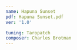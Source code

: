 ```yaml
---
name: Hapuna Sunset
pdf: Hapuna Sunset.pdf
ver: '1.0'

tuning: Taropatch
composer: Charles Brotman
---
```

